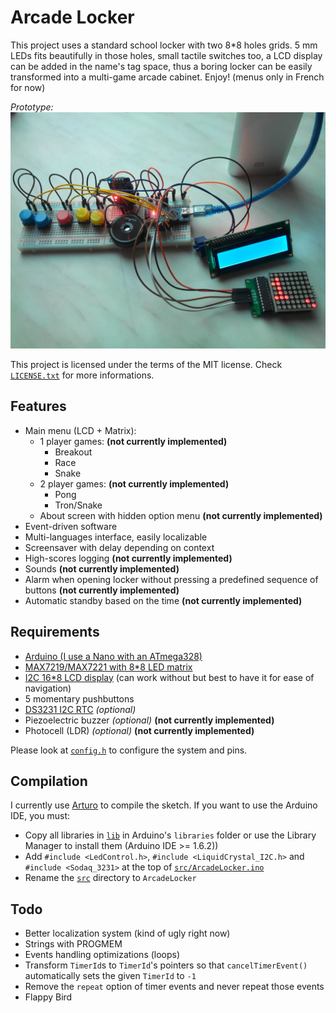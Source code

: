 Arcade Locker
=============

This project uses a standard school locker with two 8*8 holes grids. 5 mm LEDs fits beautifully in those holes, small tactile switches too, a LCD display can be added in the name's tag space, thus a boring locker can be easily transformed into a multi-game arcade cabinet. Enjoy! (menus only in French for now)

*Prototype:*
![Second prototype](assets/photos/SecondPrototype.jpg)

This project is licensed under the terms of the MIT license. Check [`LICENSE.txt`](LICENSE.txt) for more informations.


Features
--------

* Main menu (LCD + Matrix):
  * 1 player games: **(not currently implemented)**
    * Breakout
    * Race
    * Snake
  * 2 player games: **(not currently implemented)**
    * Pong
    * Tron/Snake
  * About screen with hidden option menu **(not currently implemented)**
* Event-driven software
* Multi-languages interface, easily localizable
* Screensaver with delay depending on context
* High-scores logging **(not currently implemented)**
* Sounds **(not currently implemented)**
* Alarm when opening locker without pressing a predefined sequence of buttons **(not currently implemented)**
* Automatic standby based on the time **(not currently implemented)**


Requirements
------------

* [Arduino (I use a Nano with an ATmega328)](http://www.banggood.com/ATmega328P-Nano-V3-Controller-Board-Compatible-Arduino-p-940937.html)
* [MAX7219/MAX7221 with 8*8 LED matrix](http://www.banggood.com/MAX7219-Dot-Matrix-MCU-LED-Display-Control-Module-Kit-For-Arduino-p-915478.html)
* [I2C 16*8 LCD display](http://www.banggood.com/IIC-I2C-1602-Blue-Backlight-LCD-Display-Module-For-Arduino-p-950726.html) (can work without but best to have it for ease of navigation)
* 5 momentary pushbuttons
* [DS3231 I2C RTC](http://www.banggood.com/DS3231-AT24C32-IIC-High-Precision-Real-Time-Clock-Module-For-Arduino-p-81066.html) *(optional)*
* Piezoelectric buzzer *(optional)* **(not currently implemented)**
* Photocell (LDR) *(optional)* **(not currently implemented)**

Please look at [`config.h`](src/config.h) to configure the system and pins.


Compilation
-----------

I currently use [Arturo](https://github.com/scottdarch/Arturo) to compile the sketch. If you want to use the Arduino IDE, you must:

* Copy all libraries in [`lib`](lib) in Arduino's `libraries` folder or use the Library Manager to install them (Arduino IDE >= 1.6.2))
* Add `#include <LedControl.h>`, `#include <LiquidCrystal_I2C.h>` and `#include <Sodaq_3231>` at the top of [`src/ArcadeLocker.ino`](src/ArcadeLocker.ino)
* Rename the [`src`](src) directory to `ArcadeLocker`


Todo
----

* Better localization system (kind of ugly right now)
* Strings with PROGMEM
* Events handling optimizations (loops)
* Transform `TimerId`s to `TimerId`'s pointers so that `cancelTimerEvent()` automatically sets the given `TimerId` to `-1`
* Remove the `repeat` option of timer events and never repeat those events
* Flappy Bird